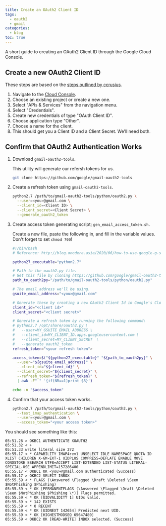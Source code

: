 ```yaml
---
title: Create an OAuth2 Client ID
tags: 
  - oauth2
  - gmail
categories:
  - blog
toc: true
---
```


A short guide to creating an OAuth2 Client ID through the Google Cloud Console.

## Create a new OAuth2 Client ID

These steps are based on the [steps outlined by ccrusius](https://github.com/ccrusius/auth-source-xoauth2/blob/d3890eaa3a46dc89758ec6b789949e70ae782896/auth-source-xoauth2.el#L85).

1. Navigate to the [Cloud Console](https://console.cloud.google.com).
2. Choose an existing project or create a new one.
3. Select "APIs & Services" from the navigation menu.
4. Select "Credentials".
5. Create new credentials of type "OAuth Client ID".
6. Choose application type "Other".
7. Choose a name for the client.
8. This should get you a Client ID and a Client Secret. We'll need both.

## Confirm that OAuth2 Authentication Works

1.  Download `gmail-oauth2-tools`.

    This utility will generate our refersh tokens for us.

    ```sh
    git clone https://github.com/google/gmail-oauth2-tools
    ```

2.  Create a refresh token using `gmail-oauth2-tools`.

    ```sh
    python2.7 /path/to/gmail-oauth2-tools/python/oauth2.py \
      --user=<you>@gmail.com \
      --client_id=<Client ID> \
      --client_secret=<Client Secret> \
      --generate_oauth2_token
    ```

3.  Create access token generating script; `gen_email_access_token.sh`.

    Create a new file, paste the following in, and fill in the variable values. Don't forget to set `chmod 700`!

    ```sh
    #!/bin/bash
    # Reference: http://blog.onodera.asia/2020/06/how-to-use-google-g-suite-oauth2-with.html
    
    python27_executable="python2.7"
    
    # Path to the oauth2.py file.
    # Get this file by cloning https://github.com/google/gmail-oauth2-tools
    path_to_oauth2py="/path/to/gmail-oauth2-tools/python/oauth2.py"
    
    # The email address we'll be using.
    gsuite_email_address="<you>@gmail.com"
    
    # Generate these by creating a new OAuth2 Client Id in Google's Cloud.
    client_id="<client id>"
    client_secret="<client secret>"
    
    # Generate a refresh token by running the following command:
    # python2.7 /opt/share/oauth2.py \
    #   --user=MY_GSUITE_EMAIL_ADDRESS \
    #   --client_id=MY_CLIENT_ID.apps.googleusercontent.com \
    #   --client_secret=MY_CLIENT_SECRET  \
    #   --generate_oauth2_token
    refresh_token="<your refresh token">
    
    access_token=$("${python27_executable}" "${path_to_oauth2py}" \
      --user="${gsuite_email_address}" \
      --client_id="${client_id}" \
      --client_secret="${client_secret}" \
      --refresh_token="${refresh_token}" \
      | awk -F" " '{if(NR==1)print $3}')
    
    echo -n "$access_token"
    ```

4.  Confirm that your access token works.

    ```sh
    python2.7 /path/to/gmail-oauth2-tools/python/oauth2.py \
      --test_imap_authentication \
      --user=<you>@gmail.com \
      --access_token="<your access token>"
    ```
    

You should see something like this:

```
05:51.26 > OKBC1 AUTHENTICATE XOAUTH2
05:51.32 < +
05:51.33 write literal size 272
05:55.17 < * CAPABILITY IMAP4rev1 UNSELECT IDLE NAMESPACE QUOTA ID XLIST CHILDREN X-GM-EXT-1 UIDPLUS COMPRESS=DEFLATE ENABLE MOVE CONDSTORE ESEARCH UTF8=ACCEPT LIST-EXTENDED LIST-STATUS LITERAL- SPECIAL-USE APPENDLIMIT=157286400
05:55.17 < OKBC1 OK <you>@gmail.com authenticated (Success)
05:55.17 > OKBC2 SELECT INBOX
05:55.59 < * FLAGS (\Answered \Flagged \Draft \Deleted \Seen $NotPhishing $Phishing)
05:55.59 < * OK [PERMANENTFLAGS (\Answered \Flagged \Draft \Deleted \Seen $NotPhishing $Phishing \*)] Flags permitted.
05:55.59 < * OK [UIDVALIDITY 1] UIDs valid.
05:55.59 < * 142 EXISTS
05:55.59 < * 0 RECENT
05:55.59 < * OK [UIDNEXT 142654] Predicted next UID.
05:55.59 < * OK [HIGHESTMODSEQ 65647480]
05:55.59 < OKBC2 OK [READ-WRITE] INBOX selected. (Success)
```
